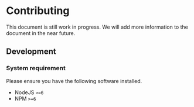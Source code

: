 # Contributing

This document is still work in progress. We will add more information to the
document in the near future.

## Development

### System requirement

Please ensure you have the following software installed.

* NodeJS `>=6`
* NPM `>=6`
